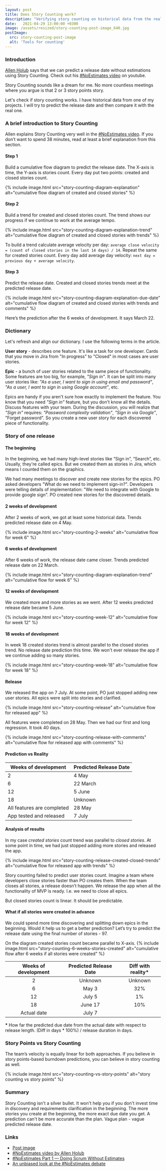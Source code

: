 ```yaml
---
layout: post
title: Does Story Counting work?
description: "Verifying story counting on historical data from the real project. #NoEstimates"
date:   2021-04-29 13:00:00 +0300
image: /assets/resized/story-counting-post-image_640.jpg
postImage:
  src: story-counting-post-image
  alt: 'Tools for counting'
---
```


### Introduction

[Allen Holub](https://twitter.com/allenholub) says that we can predict a release date without estimations using Story Counting.
Check out his [#NoEstimates video](https://youtu.be/QVBlnCTu9Ms) on youtube.

Story Counting sounds like a dream for me.
No more countless meetings where you argue is that 2 or 3 story points story.

Let's check if story counting works.
I have historical data from one of my projects.
I will try to predict the release date and then compare it with the real one.

### A brief introduction to Story Counting

Allen explains Story Counting very well in the [#NoEstimates video](https://youtu.be/QVBlnCTu9Ms).
If you don’t want to spend 38 minutes, read at least a brief explanation from this section.

#### Step 1
Build a cumulative flow diagram to predict the release date.
The X-axis is time, the Y-axis is stories count.
Every day put two points: created and closed stories count.

{% include image.html src="story-counting-diagram-explanation" alt="cumulative flow diagram of created and closed stories" %}

#### Step 2
Build a trend for created and closed stories count.
The trend shows our progress if we continue to work at the average tempo.

{% include image.html src="story-counting-diagram-explanation-trend" alt="cumulative flow diagram of created and closed stories with trends" %}

To build a trend calculate average velocity per day: `average close velocity = (count of closed stories in the last 14 days) / 14`.
Repeat the same for created stories count.
Every day add average day velocity: `next day = previous day + average velocity`.

#### Step 3
Predict the release date.
Created and closed stories trends meet at the predicted release date.

{% include image.html src="story-counting-diagram-explanation-due-date" alt="cumulative flow diagram of created and closed stories with trends and comments" %}

Here’s the prediction after the 6 weeks of development.
It says March 22.

### Dictionary

Let's refresh and align our dictionary.
I use the following terms in the article.

**User story** - describes one feature.
It's like a task for one developer.
Cards that you move in Jira from "In progress" to "Closed" in most cases are user stories.

**Epic** - a bunch of user stories related to the same piece of functionality.
Some features are too big, for example, *"Sign in"*.
It can be split into many user stories like:
*"As a user, I want to sign in using email and password"*,
*"As a user, I want to sign in using Google account"*,
etc.

Epics are handy if you aren't sure how exactly to implement the feature.
You know that you need *"Sign in"* feature, but you don't know all the details.
Discuss features with your team.
During the discussion, you will realize that *"Sign in"* requires:
*"Password complexity validation"*, *"Sign in via Google"*, "Forget password".
So you create a new user story for each discovered piece of functionality.

### Story of one release

#### The beginning

In the beginning, we had many high-level stories like “Sign in”, “Search”, etc.
Usually, they're called epics.
But we created them as stories in Jira, which means I counted them on the graphics.

We had many meetings to discover and create new stories for the epics.
PO asked developers "What do we need to implement sign-in?".
Developers were telling details of implementation: "We need to integrate with Google to provide google sign".
PO created new stories for the discovered details. 

#### 2 weeks of development

After 2 weeks of work, we got at least some historical data.
Trends predicted release date on 4 May.

{% include image.html src="story-counting-2-weeks" alt="cumulative flow for week 6" %}

#### 6 weeks of development

After 6 weeks of work, the release date came closer.
Trends predicted release date on 22 March.

{% include image.html src="story-counting-diagram-explanation-trend" alt="cumulative flow for week 6" %}

#### 12 weeks of development

We created more and more stories as we went.
After 12 weeks predicted release date became 5 June.

{% include image.html src="story-counting-week-12" alt="cumulative flow for week 12" %}

#### 18 weeks of development

In week 18 created stories trend is almost parallel to the closed stories trend.
No release date prediction this time.
We won't ever release the app if we continue adding so many stories.

{% include image.html src="story-counting-week-18" alt="cumulative flow for week 18" %}

#### Release

We released the app on 7 July.
At some point, PO just stopped adding new user stories.
All epics were split into stories and clarified.

{% include image.html src="story-counting-release" alt="cumulative flow for released app" %}

All features were completed on 28 May.
Then we had our first and long regression.
It took 40 days.

{% include image.html src="story-counting-release-with-comments" alt="cumulative flow for released app with comments" %}


#### Prediction vs Reality

| Weeks of development | Predicted Release Date |
| ----------- | ----------- |
| 2           | 4 May       |
| 6           | 22 March    |
| 12          | 5 June      |
| 18          | Unknown     |
| All features are completed| 28 May |
| App tested and released |  7 July |


#### Analysis of results

In my case *created stories* count trend was parallel to *closed stories*.
At some point in time, we had just stopped adding more stories and released the app.

{% include image.html src="story-counting-release-created-closed-trends" alt="cumulative flow for released app with trends" %}

Story counting failed to predict user stories count.
Imagine a team where developers close stories faster than PO creates them.
When the team closes all stories, a release doesn’t happen.
We release the app when all the functionality of MVP is ready.
I.e. we need to close all epics.

But closed stories count is linear.
It should be predictable.

#### What if all stories were created in advance

We could spend more time discovering and splitting down epics in the beginning.
Would it help us to get a better prediction?
Let’s try to predict the release date using the final number of stories - 97.

On the diagram created stories count became parallel to X-axis.
{% include image.html src="story-counting-6-weeks-stories-created" alt="cumulative flow after 6 weeks if all stories were created" %}

| Weeks of development | Predicted Release Date | Diff with reality\* |
| :-----------: | :-----------: | :----------: |
| 2           | Unknown     | Unknown  |
| 6           | May 3       | 32%      |
| 12          | July 5      | 1%       |
| 18          | June 17     | 10%      |
| Actual date |  July 7     |          |

**\*** How far the predicted due date from the actual date with respect to release length.
(Diff in days * 100%) / release duration in days.

### Story Points vs Story Counting 

The team’s velocity is equally linear for both approaches.
If you believe in story points-based burndown predictions, you can believe in story counting as well.

{% include image.html src="story-counting-vs-story-points" alt="story counting vs story points" %}

### Summary

Story Counting isn't a silver bullet.
It won't help you if you don't invest time in discovery and requirements clarification in the beginning.
The more stories you create at the beginning, the more exact due date you get.
A prediction can't be more accurate than the plan. Vague plan - vague predicted release date.

### Links
* [Post image](https://flic.kr/p/JxqpKJ)
* [#NoEstimates video by Allen Holub](https://youtu.be/QVBlnCTu9Ms)
* [#NoEstimates Part 1 — Doing Scrum Without Estimates](https://neilkillick.medium.com/noestimates-part-1-doing-scrum-without-estimates-b42c4a453dc6)
* [An unbiased look at the #NoEstimates debate](https://techbeacon.com/app-dev-testing/noestimates-debate-unbiased-look-origins-arguments-thought-leaders-behind-movement)